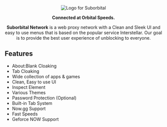 <div align="center">
    <img src="https://i.ibb.co/tPm8Rmy/suborbitalnetworklogo-removebg.png" alt="Logo for Suborbital"/></a>
    <p><b>Connected at Orbital Speeds.</b><p>
    <p><b>Suborbital Network</b> is a web proxy network with a Clean and Sleek UI and easy to use menus that is based on the popular service Interstellar. Our goal is to provide the best user experience of unblocking to everyone.</p>
</div>

## Features

- About:Blank Cloaking
- Tab Cloaking
- Wide collection of apps & games
- Clean, Easy to use UI
- Inspect Element
- Various Themes
- Password Protection (Optional)
- Built-in Tab System
- Now.gg Support
- Fast Speeds
- Geforce NOW Support
